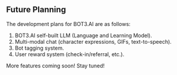 ## Future Planning

The development plans for BOT3.AI are as follows:
1. BOT3.AI self-built LLM (Language and Learning Model).
2. Multi-modal chat (character expressions, GIFs, text-to-speech).
3. Bot tagging system.
4. User reward system (check-in/referral, etc.).

More features coming soon! Stay tuned!
